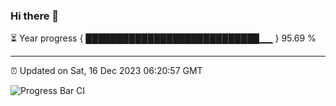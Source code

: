 ### Hi there 👋

⏳ Year progress { ████████████████████████████▁▁ } 95.69 %

---

⏰ Updated on Sat, 16 Dec 2023 06:20:57 GMT

![Progress Bar CI](https://github.com/ZhaoGui/ZhaoGui/workflows/Progress%20Bar%20CI/badge.svg)
